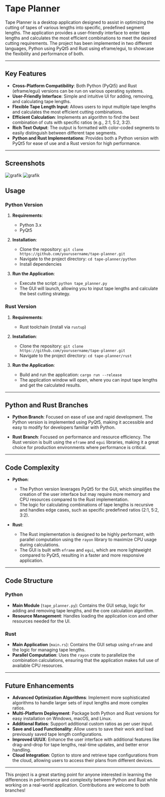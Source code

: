 # Tape Planner

Tape Planner is a desktop application designed to assist in optimizing the cutting of tapes of various lengths into specific, predefined segment lengths. The application provides a user-friendly interface to enter tape lengths and calculates the most efficient combinations to meet the desired cutting requirements. The project has been implemented in two different languages, Python using PyQt5 and Rust using eframe/egui, to showcase the flexibility and performance of both.

---

## Key Features

- **Cross-Platform Compatibility**: Both Python (PyQt5) and Rust (eframe/egui) versions can be run on various operating systems.
- **User-Friendly Interface**: Simple and intuitive UI for adding, removing, and calculating tape lengths.
- **Flexible Tape Length Input**: Allows users to input multiple tape lengths and calculates the most efficient cutting combinations.
- **Efficient Calculation**: Implements an algorithm to find the best combination of cuts with specific ratios (e.g., 2:1, 5:2, 3:2).
- **Rich Text Output**: The output is formatted with color-coded segments to easily distinguish between different tape segments.
- **Python and Rust Implementations**: Provides both a Python version with PyQt5 for ease of use and a Rust version for high performance.

---

## Screenshots

![grafik](https://github.com/user-attachments/assets/29ed475a-1435-4ac7-a90c-503e04a91fa4)
![grafik](https://github.com/user-attachments/assets/835b0272-96d1-43d9-bfc8-2f134e7fec3a)


## Usage

### Python Version
1. **Requirements**:
   - Python 3.x
   - PyQt5

2. **Installation**:
   - Clone the repository: `git clone https://github.com/yourusername/tape-planner.git`
   - Navigate to the project directory: `cd tape-planner/python`
   - Install dependencies

3. **Run the Application**:
   - Execute the script: `python tape_planner.py`
   - The GUI will launch, allowing you to input tape lengths and calculate the best cutting strategy.

### Rust Version
1. **Requirements**:
   - Rust toolchain (install via `rustup`)

2. **Installation**:
   - Clone the repository: `git clone https://github.com/yourusername/tape-planner.git`
   - Navigate to the project directory: `cd tape-planner/rust`

3. **Run the Application**:
   - Build and run the application: `cargo run --release`
   - The application window will open, where you can input tape lengths and get the calculated results.

---

## Python and Rust Branches

- **Python Branch**: Focused on ease of use and rapid development. The Python version is implemented using PyQt5, making it accessible and easy to modify for developers familiar with Python.
  
- **Rust Branch**: Focused on performance and resource efficiency. The Rust version is built using the `eframe` and `egui` libraries, making it a great choice for production environments where performance is critical.

---

## Code Complexity

- **Python**:
  - The Python version leverages PyQt5 for the GUI, which simplifies the creation of the user interface but may require more memory and CPU resources compared to the Rust implementation.
  - The logic for calculating combinations of tape lengths is recursive and handles edge cases, such as specific predefined ratios (2:1, 5:2, 3:2).
  
- **Rust**:
  - The Rust implementation is designed to be highly performant, with parallel computation using the `rayon` library to maximize CPU usage during calculations.
  - The GUI is built with `eframe` and `egui`, which are more lightweight compared to PyQt5, resulting in a faster and more responsive application.

---

## Code Structure

### Python
- **Main Module** (`tape_planner.py`): Contains the GUI setup, logic for adding and removing tape lengths, and the core calculation algorithm.
- **Resource Management**: Handles loading the application icon and other resources needed for the UI.

### Rust
- **Main Application** (`main.rs`): Contains the GUI setup using `eframe` and the logic for managing tape lengths.
- **Parallel Computation**: Uses the `rayon` crate to parallelize the combination calculations, ensuring that the application makes full use of available CPU resources.

---

## Future Enhancements

- **Advanced Optimization Algorithms**: Implement more sophisticated algorithms to handle larger sets of input lengths and more complex ratios.
- **Multi-Platform Deployment**: Package both Python and Rust versions for easy installation on Windows, macOS, and Linux.
- **Additional Ratios**: Support additional custom ratios as per user input.
- **Save and Load Functionality**: Allow users to save their work and load previously saved tape length configurations.
- **Improved UI/UX**: Enhance the user interface with additional features like drag-and-drop for tape lengths, real-time updates, and better error handling.
- **Cloud Integration**: Option to store and retrieve tape configurations from the cloud, allowing users to access their plans from different devices.

---

This project is a great starting point for anyone interested in learning the differences in performance and complexity between Python and Rust while working on a real-world application. Contributions are welcome to both branches!
